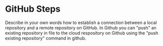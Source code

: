 # GitHub Steps

Describe in your own words how to establish a connection between a local repository and a remote repository on GitHub.
In Github you can "push" an existing repository in file to the cloud respository on Github using the "push existing repository" command in github.
